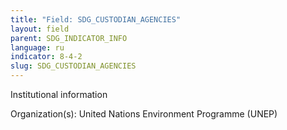 ```yaml
---
title: "Field: SDG_CUSTODIAN_AGENCIES"
layout: field
parent: SDG_INDICATOR_INFO
language: ru
indicator: 8-4-2
slug: SDG_CUSTODIAN_AGENCIES
---
```

Institutional information

Organization(s): United Nations Environment Programme (UNEP)